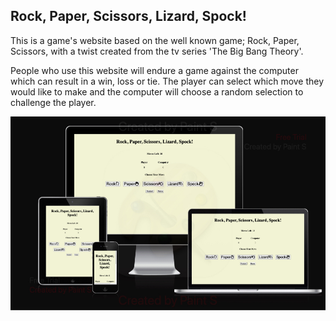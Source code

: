 ## Rock, Paper, Scissors, Lizard, Spock!

This is a game's website based on the well known game; Rock, Paper, Scissors, with a twist created from the tv series 'The Big Bang Theory'. 

People who use this website will endure a game against the computer which can result in a win, loss or tie. The player can select which move they would like to make and the computer will choose a random selection to challenge the player.

![Devives](assets/images/Screenshot%202024-06-04%20at%2011.22.08%20(2).jpg)